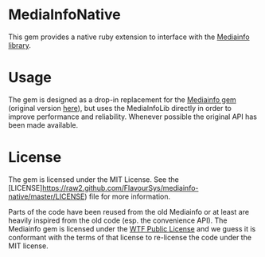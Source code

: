 # MediaInfoNative

This gem provides a native ruby extension to interface with the [Mediainfo library](mediaarea.net/en/MediaInfo/).

# Usage

The gem is designed as a drop-in replacement for the [Mediainfo gem](https://github.com/FlavourSys/mediainfo) (original version [here](https://github.com/greatseth/mediainfo)), but uses the MediaInfoLib directly in order to improve performance and reliability. Whenever possible the original API has been made available.

# License

The gem is licensed under the MIT License. See the [LICENSE]https://raw2.github.com/FlavourSys/mediainfo-native/master/LICENSE) file for more information.

Parts of the code have been reused from the old Mediainfo or at least are heavily inspired from the old code (esp. the convenience API). The Mediainfo gem is licensed under the [WTF Public License](http://www.wtfpl.net/txt/copying/) and we guess it is conformant with the terms of that license to re-license the code under the MIT license.
